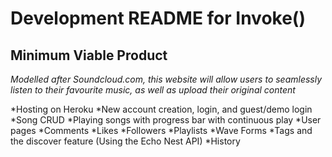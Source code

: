 
# Development README for Invoke()

## Minimum Viable Product

_Modelled after Soundcloud.com, this website will allow users to seamlessly listen to their favourite music, as well as upload their original content_

*Hosting on Heroku
*New account creation, login, and guest/demo login
*Song CRUD
*Playing songs with progress bar with continuous play
*User pages
*Comments
*Likes
*Followers
*Playlists
*Wave Forms
*Tags and the discover feature (Using the Echo Nest API)
*History
